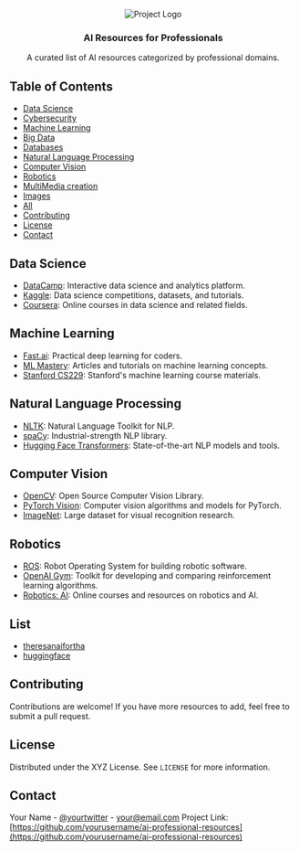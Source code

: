 <!-- Project Title -->
<p align="center">
  <img src="https://images.unsplash.com/photo-1655891709738-a48aad482a3d?ixlib=rb-4.0.3&ixid=M3wxMjA3fDB8MHxwaG90by1wYWdlfHx8fGVufDB8fHx8fA%3D%3D&auto=format&fit=crop&w=1632&q=80" alt="Project Logo">
  <h3 align="center">AI Resources for Professionals</h3>
  <p align="center">
    A curated list of AI resources categorized by professional domains.
    <br>
<!--     <a href="https://github.com/yourusername/ai-professional-resources"><strong>Explore the resources »</strong></a> -->
  </p>
</p>

<!-- Table of Contents -->
## Table of Contents

- [Data Science](#data-science)
- [Cybersecurity](#cybersecurity)
- [Machine Learning](#machine-learning)
- [Big Data](#big-data)
- [Databases](#databases)
- [Natural Language Processing](#natural-language-processing)
- [Computer Vision](#computer-vision)
- [Robotics](#robotics)
- [MultiMedia creation](#multimedia)
- [Images](#images)
- [All](#list)
- [Contributing](#contributing)
- [License](#license)
- [Contact](#contact)


<!-- Data Science -->
## Data Science
- [DataCamp](https://www.datacamp.com/): Interactive data science and analytics platform.
- [Kaggle](https://www.kaggle.com/): Data science competitions, datasets, and tutorials.
- [Coursera](https://www.coursera.org/): Online courses in data science and related fields.

<!-- Machine Learning -->
## Machine Learning
- [Fast.ai](https://www.fast.ai/): Practical deep learning for coders.
- [ML Mastery](https://machinelearningmastery.com/): Articles and tutorials on machine learning concepts.
- [Stanford CS229](http://cs229.stanford.edu/): Stanford's machine learning course materials.

<!-- Natural Language Processing -->
## Natural Language Processing
- [NLTK](https://www.nltk.org/): Natural Language Toolkit for NLP.
- [spaCy](https://spacy.io/): Industrial-strength NLP library.
- [Hugging Face Transformers](https://huggingface.co/transformers/): State-of-the-art NLP models and tools.

<!-- Computer Vision -->
## Computer Vision
- [OpenCV](https://opencv.org/): Open Source Computer Vision Library.
- [PyTorch Vision](https://pytorch.org/vision/): Computer vision algorithms and models for PyTorch.
- [ImageNet](http://www.image-net.org/): Large dataset for visual recognition research.

<!-- Robotics -->
## Robotics
- [ROS](https://www.ros.org/): Robot Operating System for building robotic software.
- [OpenAI Gym](https://gym.openai.com/): Toolkit for developing and comparing reinforcement learning algorithms.
- [Robotics: AI](https://roboticsai.github.io/): Online courses and resources on robotics and AI.

## List
- [theresanaifortha](https://theresanaiforthat.com/)
- [huggingface](https://huggingface.co/)

<!-- Contributing -->
## Contributing
Contributions are welcome! If you have more resources to add, feel free to submit a pull request.

<!-- License -->
## License
Distributed under the XYZ License. See `LICENSE` for more information.

<!-- Contact -->
## Contact
Your Name - [@yourtwitter](https://twitter.com/yourtwitter) - your@email.com
Project Link: [https://github.com/yourusername/ai-professional-resources](https://github.com/yourusername/ai-professional-resources)

